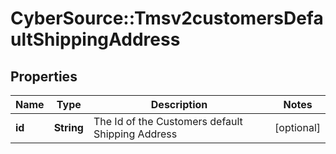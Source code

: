 # CyberSource::Tmsv2customersDefaultShippingAddress

## Properties
Name | Type | Description | Notes
------------ | ------------- | ------------- | -------------
**id** | **String** | The Id of the Customers default Shipping Address  | [optional] 


